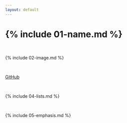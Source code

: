 ```yaml
---
layout: default
---
```


# {% include 01-name.md %}

<br>

{% include 02-image.md %}

<br>

[GitHub](http://github.com)

<br>

{% include 04-lists.md %}

<br>

{% include 05-emphasis.md %}